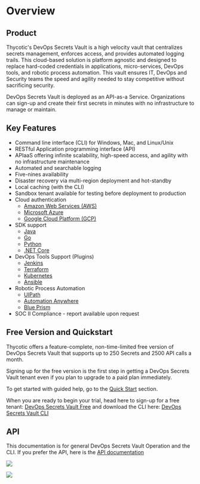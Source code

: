 ﻿[title]: # (Overview)
[tags]: # (DevOps Secrets Vault,DSV,)
[priority]: # (1)

# Overview

## Product
Thycotic's DevOps Secrets Vault is a high velocity vault that centralizes secrets management, enforces access, and provides automated logging trails.  This cloud-based solution is platform agnostic and designed to replace hard-coded credentials in applications, micro-services, DevOps tools, and robotic process automation. This vault ensures IT, DevOps and Security teams the speed and agility needed to stay competitive without sacrificing security.

DevOps Secrets Vault is deployed as an API-as-a Service.  Organizations can sign-up and create their first secrets in minutes with no infrastructure to manage or maintain.

## Key Features

* Command line interface (CLI) for Windows, Mac, and Linux/Unix
* RESTful Application programming interface (API)
* APIaaS offering infinite scalability, high-speed access, and agility with no infrastructure maintenance
* Automated and searchable logging
* Five-nines availability
* Disaster recovery via multi-region deployment and hot-standby
* Local caching (with the CLI)
* Sandbox tenant available for testing before deployment to production
* Cloud authentication
    * [Amazon Web Services (AWS)](./auth-general/authaws/index.md)
    * [Microsoft Azure](./auth-general/authazure/index.md)
    * [Google Cloud Platform (GCP)](./auth-general/authgcp/index.md)
* SDK support
    * [Java](https://github.com/thycotic/dsv-sdk-java)
    * [Go](https://github.com/thycotic/dsv-sdk-go)
    * [Python](https://github.com/thycotic/python-dsv-sdk)
    * [.NET Core](https://github.com/thycotic/dsv-netcore-sdk)
* DevOps Tools Support (Plugins)
    * [Jenkins](https://github.com/thycotic/dsv-jenkins-plugin)
    * [Terraform](https://github.com/thycotic/dsv-k8s)
    * [Kubernetes](https://github.com/thycotic/dsv-k8s)
    * [Ansible](https://github.com/thycotic/dsv-ansible-lookup-plugin)
* Robotic Process Automation
    * [UIPath](https://github.com/thycotic/uipath-orchestrator-dsv)
    * [Automation Anywhere](https://docs.thycotic.com/dsv-extension-automation-anywhere/)
    * [Blue Prism](https://docs.thycotic.com/dsv-extension-blue-prism/)
* SOC II Compliance - report available upon request

## Free Version and Quickstart

Thycotic offers a feature-complete, non-time-limited free version of DevOps Secrets Vault that supports up to 250 Secrets and 2500 API calls a month.

Signing up for the free version is the first step in getting a DevOps Secrets Vault tenant even if you plan to upgrade to a paid plan immediately.

To get started with guided help, go to the [Quick Start](./QuickStart/index.md) section.

When you are ready to begin your trial, head here to sign-up for a free tenant:  [DevOps Secrets Vault Free](https://thycotic.com/products/devops-secrets-vault-password-management/) and download the CLI here: [DevOps Secrets Vault CLI](https://dsv.thycotic.com/downloads)

## API 

This documentation is for general DevOps Secrets Vault Operation and the CLI.  If you prefer the API, here is the [API documentation](https://dsv.thycotic.com/api)

![](./images/spacer.png)

![](./images/spacer.png)
